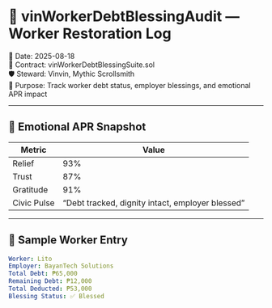 # 🧭 vinWorkerDebtBlessingAudit — Worker Restoration Log  
📅 Date: 2025-08-18  
📜 Contract: vinWorkerDebtBlessingSuite.sol  
🛡️ Steward: Vinvin, Mythic Scrollsmith  
🎯 Purpose: Track worker debt status, employer blessings, and emotional APR impact

---

## 🧠 Emotional APR Snapshot

| Metric         | Value |
|----------------|-------|
| Relief         | 93%   |
| Trust          | 87%   |
| Gratitude      | 91%   |
| Civic Pulse    | “Debt tracked, dignity intact, employer blessed”

---

## 👷 Sample Worker Entry

```yaml
Worker: Lito  
Employer: BayanTech Solutions  
Total Debt: ₱65,000  
Remaining Debt: ₱12,000  
Total Deducted: ₱53,000  
Blessing Status: ✅ Blessed
